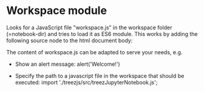 # Workspace module

Looks for a JavaScript file "workspace.js" in the workspace folder (=notebook-dir) and tries to load it as ES6 module.
This works by adding the following source node to the html document body:

<script tpye="module" src="./workspace.js"></script>

The content of workspace.js can be adapted to serve your needs, e.g.

* Show an alert message:
alert('Welcome!')

* Specify the path to a javascript file in the workspace that should be executed:
import './treezjs/src/treezJupyterNotebook.js';




